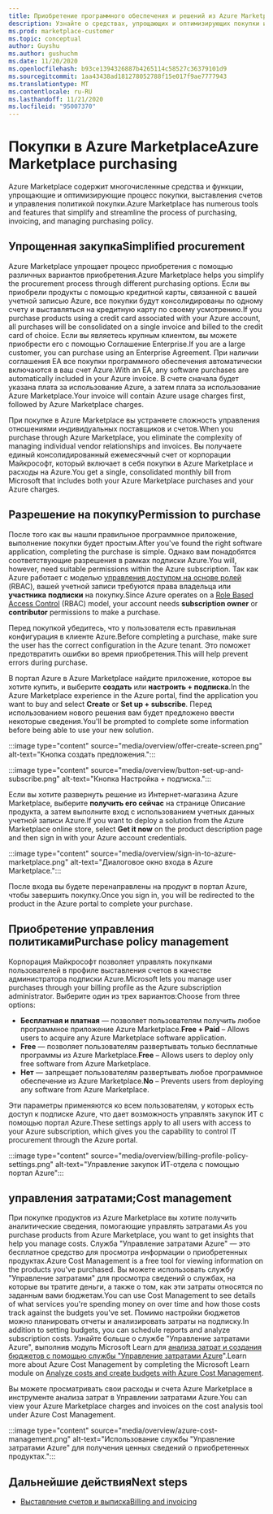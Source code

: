 ```yaml
---
title: Приобретение программного обеспечения и решений из Azure Marketplace
description: Узнайте о средствах, упрощающих и оптимизирующих покупки и управление программным обеспечением в Azure Marketplace.
ms.prod: marketplace-customer
ms.topic: conceptual
author: Guyshu
ms.author: gushuchm
ms.date: 11/20/2020
ms.openlocfilehash: b93ce1394326887b4265114c58527c36379101d9
ms.sourcegitcommit: 1aa43438ad181278052788f15e017f9ae7777943
ms.translationtype: MT
ms.contentlocale: ru-RU
ms.lasthandoff: 11/21/2020
ms.locfileid: "95007370"
---
```

# <a name="azure-marketplace-purchasing"></a><span data-ttu-id="3d339-103">Покупки в Azure Marketplace</span><span class="sxs-lookup"><span data-stu-id="3d339-103">Azure Marketplace purchasing</span></span>

<span data-ttu-id="3d339-104">Azure Marketplace содержит многочисленные средства и функции, упрощающие и оптимизирующие процесс покупки, выставления счетов и управления политикой покупки.</span><span class="sxs-lookup"><span data-stu-id="3d339-104">Azure Marketplace has numerous tools and features that simplify and streamline the process of purchasing, invoicing, and managing purchasing policy.</span></span>

## <a name="simplified-procurement"></a><span data-ttu-id="3d339-105">Упрощенная закупка</span><span class="sxs-lookup"><span data-stu-id="3d339-105">Simplified procurement</span></span>

<span data-ttu-id="3d339-106">Azure Marketplace упрощает процесс приобретения с помощью различных вариантов приобретения.</span><span class="sxs-lookup"><span data-stu-id="3d339-106">Azure Marketplace helps you simplify the procurement process through different purchasing options.</span></span> <span data-ttu-id="3d339-107">Если вы приобрели продукты с помощью кредитной карты, связанной с вашей учетной записью Azure, все покупки будут консолидированы по одному счету и выставляться на кредитную карту по своему усмотрению.</span><span class="sxs-lookup"><span data-stu-id="3d339-107">If you purchase products using a credit card associated with your Azure account, all purchases will be consolidated on a single invoice and billed to the credit card of choice.</span></span> <span data-ttu-id="3d339-108">Если вы являетесь крупным клиентом, вы можете приобрести его с помощью Соглашение Enterprise.</span><span class="sxs-lookup"><span data-stu-id="3d339-108">If you are a large customer, you can purchase using an Enterprise Agreement.</span></span> <span data-ttu-id="3d339-109">При наличии соглашения EA все покупки программного обеспечения автоматически включаются в ваш счет Azure.</span><span class="sxs-lookup"><span data-stu-id="3d339-109">With an EA, any software purchases are automatically included in your Azure invoice.</span></span> <span data-ttu-id="3d339-110">В счете сначала будет указана плата за использование Azure, а затем плата за использование Azure Marketplace.</span><span class="sxs-lookup"><span data-stu-id="3d339-110">Your invoice will contain Azure usage charges first, followed by Azure Marketplace charges.</span></span>

<span data-ttu-id="3d339-111">При покупке в Azure Marketplace вы устраняете сложность управления отношениями индивидуальных поставщиков и счетов.</span><span class="sxs-lookup"><span data-stu-id="3d339-111">When you purchase through Azure Marketplace, you eliminate the complexity of managing individual vendor relationships and invoices.</span></span> <span data-ttu-id="3d339-112">Вы получаете единый консолидированный ежемесячный счет от корпорации Майкрософт, который включает в себя покупки в Azure Marketplace и расходы на Azure.</span><span class="sxs-lookup"><span data-stu-id="3d339-112">You get a single, consolidated monthly bill from Microsoft that includes both your Azure Marketplace purchases and your Azure charges.</span></span>

## <a name="permission-to-purchase"></a><span data-ttu-id="3d339-113">Разрешение на покупку</span><span class="sxs-lookup"><span data-stu-id="3d339-113">Permission to purchase</span></span>

<span data-ttu-id="3d339-114">После того как вы нашли правильное программное приложение, выполнение покупки будет простым.</span><span class="sxs-lookup"><span data-stu-id="3d339-114">After you've found the right software application, completing the purchase is simple.</span></span> <span data-ttu-id="3d339-115">Однако вам понадобятся соответствующие разрешения в рамках подписки Azure.</span><span class="sxs-lookup"><span data-stu-id="3d339-115">You will, however, need suitable permissions within the Azure subscription.</span></span> <span data-ttu-id="3d339-116">Так как Azure работает с моделью [управления доступом на основе ролей](https://docs.microsoft.com/azure/role-based-access-control/overview) (RBAC), вашей учетной записи требуются права владельца или **участника** **подписки** на покупку.</span><span class="sxs-lookup"><span data-stu-id="3d339-116">Since Azure operates on a [Role Based Access Control](https://docs.microsoft.com/azure/role-based-access-control/overview) (RBAC) model, your account needs **subscription owner** or **contributor** permissions to make a purchase.</span></span>

<span data-ttu-id="3d339-117">Перед покупкой убедитесь, что у пользователя есть правильная конфигурация в клиенте Azure.</span><span class="sxs-lookup"><span data-stu-id="3d339-117">Before completing a purchase, make sure the user has the correct configuration in the Azure tenant.</span></span> <span data-ttu-id="3d339-118">Это поможет предотвратить ошибки во время приобретения.</span><span class="sxs-lookup"><span data-stu-id="3d339-118">This will help prevent errors during purchase.</span></span>

<span data-ttu-id="3d339-119">В портал Azure в Azure Marketplace найдите приложение, которое вы хотите купить, и выберите **создать** или **настроить + подписка**.</span><span class="sxs-lookup"><span data-stu-id="3d339-119">In the Azure Marketplace experience in the Azure portal, find the application you want to buy and select **Create** or **Set up + subscribe**.</span></span> <span data-ttu-id="3d339-120">Перед использованием нового решения вам будет предложено ввести некоторые сведения.</span><span class="sxs-lookup"><span data-stu-id="3d339-120">You'll be prompted to complete some information before being able to use your new solution.</span></span>

:::image type="content" source="media/overview/offer-create-screen.png" alt-text="Кнопка создать предложения.":::

:::image type="content" source="media/overview/button-set-up-and-subscribe.png" alt-text="Кнопка Настройка + подписка.":::

<span data-ttu-id="3d339-123">Если вы хотите развернуть решение из Интернет-магазина Azure Marketplace, выберите **получить его сейчас** на странице Описание продукта, а затем выполните вход с использованием учетных данных учетной записи Azure.</span><span class="sxs-lookup"><span data-stu-id="3d339-123">If you want to deploy a solution from the Azure Marketplace online store, select **Get it now** on the product description page and then sign in with your Azure account credentials.</span></span>

:::image type="content" source="media/overview/sign-in-to-azure-marketplace.png" alt-text="Диалоговое окно входа в Azure Marketplace.":::

<span data-ttu-id="3d339-125">После входа вы будете перенаправлены на продукт в портал Azure, чтобы завершить покупку.</span><span class="sxs-lookup"><span data-stu-id="3d339-125">Once you sign in, you will be redirected to the product in the Azure portal to complete your purchase.</span></span>

## <a name="purchase-policy-management"></a><span data-ttu-id="3d339-126">Приобретение управления политиками</span><span class="sxs-lookup"><span data-stu-id="3d339-126">Purchase policy management</span></span>

<span data-ttu-id="3d339-127">Корпорация Майкрософт позволяет управлять покупками пользователей в профиле выставления счетов в качестве администратора подписки Azure.</span><span class="sxs-lookup"><span data-stu-id="3d339-127">Microsoft lets you manage user purchases through your billing profile as the Azure subscription administrator.</span></span> <span data-ttu-id="3d339-128">Выберите один из трех вариантов:</span><span class="sxs-lookup"><span data-stu-id="3d339-128">Choose from three options:</span></span>

- <span data-ttu-id="3d339-129">**Бесплатная и платная** — позволяет пользователям получить любое программное приложение Azure Marketplace.</span><span class="sxs-lookup"><span data-stu-id="3d339-129">**Free + Paid** – Allows users to acquire any Azure Marketplace software application.</span></span>
- <span data-ttu-id="3d339-130">**Free** — позволяет пользователям развертывать только бесплатные программы из Azure Marketplace.</span><span class="sxs-lookup"><span data-stu-id="3d339-130">**Free** – Allows users to deploy only free software from Azure Marketplace.</span></span>
- <span data-ttu-id="3d339-131">**Нет** — запрещает пользователям развертывать любое программное обеспечение из Azure Marketplace.</span><span class="sxs-lookup"><span data-stu-id="3d339-131">**No** – Prevents users from deploying any software from Azure Marketplace.</span></span>

<span data-ttu-id="3d339-132">Эти параметры применяются ко всем пользователям, у которых есть доступ к подписке Azure, что дает возможность управлять закупок ИТ с помощью портал Azure.</span><span class="sxs-lookup"><span data-stu-id="3d339-132">These settings apply to all users with access to your Azure subscription, which gives you the capability to control IT procurement through the Azure portal.</span></span>

:::image type="content" source="media/overview/billing-profile-policy-settings.png" alt-text="Управление закупок ИТ-отдела с помощью портал Azure":::

## <a name="cost-management"></a><span data-ttu-id="3d339-134">управления затратами;</span><span class="sxs-lookup"><span data-stu-id="3d339-134">Cost management</span></span>

<span data-ttu-id="3d339-135">При покупке продуктов из Azure Marketplace вы хотите получить аналитические сведения, помогающие управлять затратами.</span><span class="sxs-lookup"><span data-stu-id="3d339-135">As you purchase products from Azure Marketplace, you want to get insights that help you manage costs.</span></span> <span data-ttu-id="3d339-136">Служба "Управление затратами Azure" — это бесплатное средство для просмотра информации о приобретенных продуктах.</span><span class="sxs-lookup"><span data-stu-id="3d339-136">Azure Cost Management is a free tool for viewing information on the products you've purchased.</span></span> <span data-ttu-id="3d339-137">Вы можете использовать службу "Управление затратами" для просмотра сведений о службах, на которые вы тратите деньги, а также о том, как эти затраты относятся по заданным вами бюджетам.</span><span class="sxs-lookup"><span data-stu-id="3d339-137">You can use Cost Management to see details of what services you're spending money on over time and how those costs track against the budgets you've set.</span></span> <span data-ttu-id="3d339-138">Помимо настройки бюджетов можно планировать отчеты и анализировать затраты на подписку.</span><span class="sxs-lookup"><span data-stu-id="3d339-138">In addition to setting budgets, you can schedule reports and analyze subscription costs.</span></span> <span data-ttu-id="3d339-139">Узнайте больше о службе "Управление затратами Azure", выполнив модуль Microsoft Learn для [анализа затрат и создания бюджетов с помощью службы "Управление затратами Azure](https://docs.microsoft.com/learn/modules/analyze-costs-create-budgets-azure-cost-management/)".</span><span class="sxs-lookup"><span data-stu-id="3d339-139">Learn more about Azure Cost Management by completing the Microsoft Learn module on [Analyze costs and create budgets with Azure Cost Management](https://docs.microsoft.com/learn/modules/analyze-costs-create-budgets-azure-cost-management/).</span></span>

<span data-ttu-id="3d339-140">Вы можете просматривать свои расходы и счета Azure Marketplace в инструменте анализа затрат в Управлении затратами Azure.</span><span class="sxs-lookup"><span data-stu-id="3d339-140">You can view your Azure Marketplace charges and invoices on the cost analysis tool under Azure Cost Management.</span></span>

:::image type="content" source="media/overview/azure-cost-management.png" alt-text="Использование службы &quot;Управление затратами Azure&quot; для получения ценных сведений о приобретенных продуктах.":::

## <a name="next-steps"></a><span data-ttu-id="3d339-142">Дальнейшие действия</span><span class="sxs-lookup"><span data-stu-id="3d339-142">Next steps</span></span>

- [<span data-ttu-id="3d339-143">Выставление счетов и выписка</span><span class="sxs-lookup"><span data-stu-id="3d339-143">Billing and invoicing</span></span>](billing-invoicing.md)
